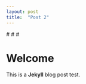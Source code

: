 ```yaml
---
layout: post
title:  "Post 2"
---
```


#<!-- dark theme using DarkReader -->
#<script src="//unpkg.com/darkreader@4.9.40/darkreader.js"></script>
#<script type="text/javascript">
  #DarkReader.setFetchMethod(window.fetch); // Fix to remedy CORS errors in chrome console
  #//DarkReader.enable();
  #DarkReader.auto( {brightness: 100, contrast: 90, sepia: 10} );
#</script>

# Welcome

This is a **Jekyll** blog post test.
